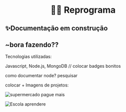 
<h1 align="center"> 👩‍💻 Reprograma</h1>

## ✨Documentação em construção

## ~bora fazendo?? 

Tecnologias utilizadas:

Javascript, Node.js, MongoDB
// colocar badges bonitos

como documentar node? pesquisar


colocar + Imagens de projetos:

![supermercado pague mais](https://user-images.githubusercontent.com/49458473/131409978-ecdb4684-38bc-4d31-b37a-ecd0e5ba396c.png)



![Escola aprendere](https://user-images.githubusercontent.com/49458473/131409989-23a2ea50-4d9f-4b4d-85a0-c6e5f1c9842a.png)




